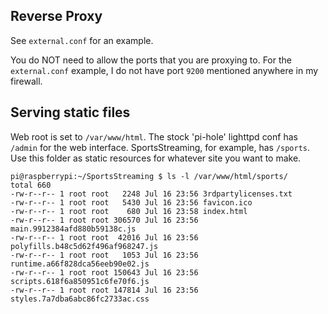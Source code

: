## Reverse Proxy

See `external.conf` for an example.

You do NOT need to allow the ports that you are proxying to. For the `external.conf`
example, I do not have port `9200` mentioned anywhere in my firewall.

## Serving static files

Web root is set to `/var/www/html`. The stock 'pi-hole' lighttpd conf has
`/admin` for the web interface. SportsStreaming, for example, has `/sports`.
Use this folder as static resources for whatever site you want to make.

```
pi@raspberrypi:~/SportsStreaming $ ls -l /var/www/html/sports/
total 660
-rw-r--r-- 1 root root   2248 Jul 16 23:56 3rdpartylicenses.txt
-rw-r--r-- 1 root root   5430 Jul 16 23:56 favicon.ico
-rw-r--r-- 1 root root    680 Jul 16 23:58 index.html
-rw-r--r-- 1 root root 306570 Jul 16 23:56 main.9912384afd880b59138c.js
-rw-r--r-- 1 root root  42016 Jul 16 23:56 polyfills.b48c5d62f496af968247.js
-rw-r--r-- 1 root root   1053 Jul 16 23:56 runtime.a66f828dca56eeb90e02.js
-rw-r--r-- 1 root root 150643 Jul 16 23:56 scripts.618f6a850951c6fe70f6.js
-rw-r--r-- 1 root root 147814 Jul 16 23:56 styles.7a7dba6abc86fc2733ac.css
```
